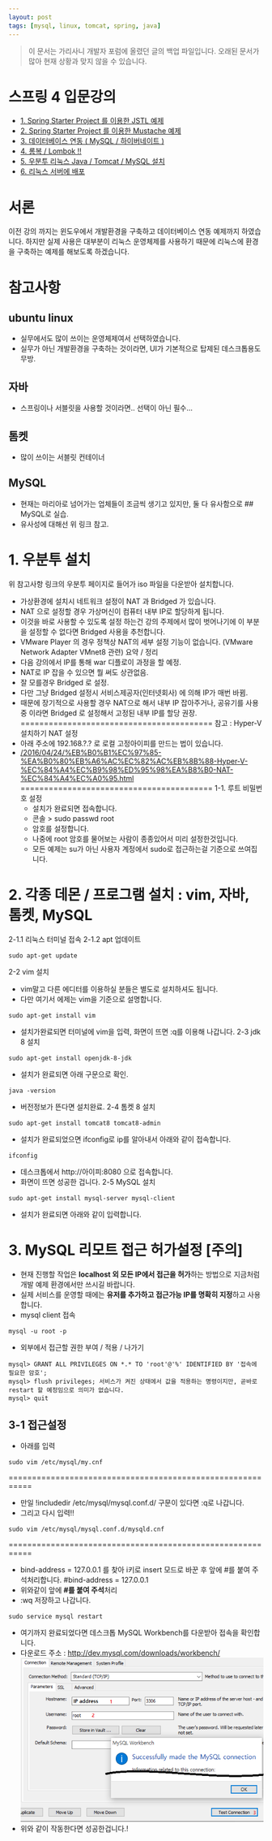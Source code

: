 ```yaml
---
layout: post
tags: [mysql, linux, tomcat, spring, java]
---
```


> 이 문서는 가리사니 개발자 포럼에 올렸던 글의 백업 파일입니다.
오래된 문서가 많아 현재 상황과 맞지 않을 수 있습니다.


# 스프링 4 입문강의
- [1. Spring Starter Project 를 이용한 JSTL 예제](/2016/04/20/%EB%B0%B1%EC%97%85-%EA%B0%80%EB%A6%AC%EC%82%AC%EB%8B%88-%EC%8A%A4%ED%94%84%EB%A7%81-4-%EC%9E%85%EB%AC%B8%EA%B0%95%EC%9D%98-1.-Spring-Starter-Project-%EB%A5%BC-%EC%9D%B4%EC%9A%A9%ED%95%9C-JSTL-%EC%98%88%EC%A0%9C.html)
- [2. Spring Starter Project 를 이용한 Mustache 예제 ](/2016/04/20/%EB%B0%B1%EC%97%85-%EA%B0%80%EB%A6%AC%EC%82%AC%EB%8B%88-%EC%8A%A4%ED%94%84%EB%A7%81-4-%EC%9E%85%EB%AC%B8%EA%B0%95%EC%9D%98-2.-Spring-Starter-Project-%EB%A5%BC-%EC%9D%B4%EC%9A%A9%ED%95%9C-Mustache-%EC%98%88%EC%A0%9C.html)
- [3. 데이터베이스 연동 ( MySQL / 하이버네이트 ) ](/2016/04/20/%EB%B0%B1%EC%97%85-%EA%B0%80%EB%A6%AC%EC%82%AC%EB%8B%88-%EC%8A%A4%ED%94%84%EB%A7%81-4-%EC%9E%85%EB%AC%B8%EA%B0%95%EC%9D%98-3.-%EB%8D%B0%EC%9D%B4%ED%84%B0%EB%B2%A0%EC%9D%B4%EC%8A%A4-%EC%97%B0%EB%8F%99-(-MySQL-%ED%95%98%EC%9D%B4%EB%B2%84%EB%84%A4%EC%9D%B4%ED%8A%B8-).html)
- [4. 롬복 / Lombok !! ](/2016/04/20/%EB%B0%B1%EC%97%85-%EA%B0%80%EB%A6%AC%EC%82%AC%EB%8B%88-%EC%8A%A4%ED%94%84%EB%A7%81-4-%EC%9E%85%EB%AC%B8%EA%B0%95%EC%9D%98-4.-%EB%A1%AC%EB%B3%B5-Lombok-!!.html)
- [5. 우분투 리눅스 Java / Tomcat / MySQL 설치 ](/2016/04/22/%EB%B0%B1%EC%97%85-%EA%B0%80%EB%A6%AC%EC%82%AC%EB%8B%88-%EC%8A%A4%ED%94%84%EB%A7%81-4-%EC%9E%85%EB%AC%B8%EA%B0%95%EC%9D%98-5.-%EC%9A%B0%EB%B6%84%ED%88%AC-%EB%A6%AC%EB%88%85%EC%8A%A4-Java-Tomcat-MySQL-%EC%84%A4%EC%B9%98.html)
- [6. 리눅스 서버에 배포](/2016/04/22/%EB%B0%B1%EC%97%85-%EA%B0%80%EB%A6%AC%EC%82%AC%EB%8B%88-%EC%8A%A4%ED%94%84%EB%A7%81-4-%EC%9E%85%EB%AC%B8%EA%B0%95%EC%9D%98-6.-%EB%A6%AC%EB%88%85%EC%8A%A4-%EC%84%9C%EB%B2%84%EC%97%90-%EB%B0%B0%ED%8F%AC.html)

# 서론
이전 강의 까지는 윈도우에서 개발환경을 구축하고 데이터베이스 연동 예제까지 하였습니다. 하지만 실제 사용은 대부분이 리눅스 운영체제를 사용하기 때문에 리눅스에 환경을 구축하는 예제를 해보도록 하겠습니다.


# 참고사항
## ubuntu linux
- 실무에서도 많이 쓰이는 운영체제여서 선택하였습니다.
- 실무가 아닌 개발환경을 구축하는 것이라면, UI가 기본적으로 탑제된 데스크톱용도 무방.
## 자바
- 스프링이나 서블릿을 사용할 것이라면.. 선택이 아닌 필수...
## 톰켓
- 많이 쓰이는 서블릿 컨테이너
## MySQL
- 현재는 마리아로 넘어가는 업체들이 조금씩 생기고 있지만, 둘 다 유사함으로 ## MySQL로 실습.
- 유사성에 대해선 위 링크 참고.


# 1. 우분투 설치
위 참고사항 링크의 우분투 페이지로 들어가 iso 파일을 다운받아 설치합니다.
- 가상환경에 설치시 네트워크 설정이 NAT 과 Bridged 가 있습니다.
- NAT 으로 설정할 경우 가상머신이 컴퓨터 내부 IP로 할당하게 됩니다.
- 이것을 바로 사용할 수 있도록 설정 하는건 강의 주제에서 많이 벗어나기에 이 부분을 설정할 수 없다면 Bridged 사용을 추천합니다.
- VMware Player 의 경우 정책상 NAT의 세부 설정 기능이 없습니다. (VMware Network Adapter VMnet8 관련)
요약 / 정리
- 다음 강의에서 IP를 통해 war 디플로이 과정을 할 예정.
- NAT로 IP 잡을 수 있으면 뭘 써도 상관없음.
- 잘 모를경우 Bridged 로 설정.
- 다만 그냥 Bridged 설정시 서비스제공자(인터넷회사) 에 의해 IP가 매번 바뀜.
- 때문에 장기적으로 사용할 경우 NAT으로 해서 내부 IP 잡아주거나, 공유기를 사용 중 이라면 Bridged 로 설정해서 고정된 내부 IP를 할당 권장.
=========================================
참고 : Hyper-V 설치하기 NAT 설정
- 아래 주소에 192.168.?.? 로 로컬 고정아이피를 만드는 법이 있습니다.
- [/2016/04/24/%EB%B0%B1%EC%97%85-%EA%B0%80%EB%A6%AC%EC%82%AC%EB%8B%88-Hyper-V-%EC%84%A4%EC%B9%98%ED%95%98%EA%B8%B0-NAT-%EC%84%A4%EC%A0%95.html](/2016/04/24/%EB%B0%B1%EC%97%85-%EA%B0%80%EB%A6%AC%EC%82%AC%EB%8B%88-Hyper-V-%EC%84%A4%EC%B9%98%ED%95%98%EA%B8%B0-NAT-%EC%84%A4%EC%A0%95.html)
=========================================
  1-1. 루트 비밀번호 설정
  - 설치가 완료되면 접속합니다.
  - 콘솔 > sudo passwd root
  - 암호를 설정합니다.
  - 나중에 root 암호를 물어보는 사람이 종종있어서 미리 설정한것입니다.
  - 모든 예제는 su가 아닌 사용자 계정에서 sudo로 접근하는걸 기준으로 쓰여집니다.


# 2. 각종 데몬 / 프로그램 설치 : vim, 자바, 톰켓, MySQL
2-1.1 리눅스 터미널 접속
2-1.2 apt 업데이트
``` shell
sudo apt-get update
```
2-2 vim 설치
- vim말고 다른 에디터를 이용하실 분들은 별도로 설치하셔도 됩니다.
- 다만 여기서 에제는 vim을 기준으로 설명합니다.
``` shell
sudo apt-get install vim
```
- 설치가완료되면 터미널에 vim을 입력, 화면이 뜨면 :q를 이용해 나갑니다.
2-3 jdk 8 설치
``` shell
sudo apt-get install openjdk-8-jdk
```
- 설치가 완료되면 아래 구문으로 확인.
``` shell
java -version
```
- 버전정보가 뜬다면 설치완료.
2-4 톰켓 8 설치
``` shell
sudo apt-get install tomcat8 tomcat8-admin
```
- 설치가 완료되었으면 ifconfig로 ip를 알아내서 아래와 같이 접속합니다.
``` shell
ifconfig
```
- 데스크톱에서 http://아이피:8080 으로 접속합니다.
- 화면이 뜨면 성공한 겁니다.
2-5 MySQL 설치
``` shell
sudo apt-get install mysql-server mysql-client
```
- 설치가 완료되면 아래와 같이 입력합니다.


# 3. MySQL 리모트 접근 허가설정 [주의]
- 현재 진행할 작업은 **localhost 외 모든 IP에서 접근을 허가**하는 방법으로 지금처럼 개발 예제 환경에서만 쓰시길 바랍니다.
- 실제 서비스를 운영할 때에는 **유저를 추가하고 접근가능 IP를 명확히 지정**하고 사용합니다.
- mysql client 접속
``` shell
mysql -u root -p
```
- 외부에서 접근할 권한 부여 / 적용 / 나가기
``` shell
mysql> GRANT ALL PRIVILEGES ON *.* TO 'root'@'%' IDENTIFIED BY '접속에 필요한 암호';
mysql> flush privileges; 서비스가 켜진 상태에서 값을 적용하는 명령이지만, 곧바로 restart 할 예정임으로 의미가 없습니다.
mysql> quit
```
## 3-1 접근설정
- 아래를 입력
``` shell
sudo vim /etc/mysql/my.cnf
```
===========================================================
- 만일 !includedir /etc/mysql/mysql.conf.d/ 구문이 있다면 :q로 나갑니다.
- 그리고 다시 입력!!
``` shell
sudo vim /etc/mysql/mysql.conf.d/mysqld.cnf
```
===========================================================
- bind-address = 127.0.0.1 를 찾아 i키로 insert 모드로 바꾼 후 앞에 #를 붙여 주석처리합니다.
#bind-address = 127.0.0.1
- 위와같이 앞에 **#를 붙여 주석**처리
- :wq 저장하고 나갑니다.
``` shell
sudo service mysql restart
```
-  여기까지 완료되었다면 데스크톱 MySQL Workbench를 다운받아 접속을 확인합니다.
- 다운로드 주소 : http://dev.mysql.com/downloads/workbench/
![](/file/old/129.png)
- 위와 같이 작동한다면 성공한겁니다.!